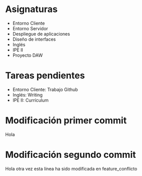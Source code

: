 # Asignaturas

- Entorno Cliente
- Entorno Servidor
- Despliegue de aplicaciones
- Diseño de interfaces
- Inglés
- IPE II
- Proyecto DAW

# Tareas pendientes

- Entorno Cliente: Trabajo Github
- Inglés: Writing
- IPE II: Currículum

# Modificación primer commit

Hola

# Modificación segundo commit

Hola otra vez esta línea ha sido modificada en feature_conflicto